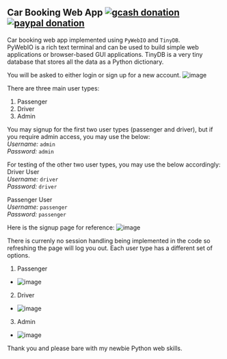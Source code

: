## Car Booking Web App [![gcash donation][1]][2] [![paypal donation][3]][4]

Car booking web app implemented using `PyWebIO` and `TinyDB`. <br />
PyWebIO is a rich text terminal and can be used to build simple web applications or browser-based GUI applications. TinyDB is a very tiny database that stores all the data as a Python dictionary. <br />

You will be asked to either login or sign up for a new account.
![image](https://user-images.githubusercontent.com/102983286/172987911-c2857f92-f6fa-425d-9442-26c0c338e853.png)


There are three main user types:
1. Passenger
2. Driver
3. Admin

You may signup for the first two user types (passenger and driver), but if you require admin access, you may use the below:<br />
_Username:_ `admin` <br />
_Password:_ `admin` <br />

For testing of the other two user types, you may use the below accordingly: <br />
Driver User <br />
_Username:_ `driver` <br />
_Password:_ `driver` <br />

Passenger User <br />
_Username:_ `passenger` <br />
_Password:_ `passenger` <br />

Here is the signup page for reference:
![image](https://user-images.githubusercontent.com/102983286/167591247-ac2b09dc-5597-4a57-bf27-e75383cf2f19.png)

There is currenly no session handling being implemented in the code so refreshing the page will log you out.
Each user type has a different set of options.

1. Passenger
* ![image](https://user-images.githubusercontent.com/102983286/168568203-23e14d71-1fe3-403c-92e2-0062f8117696.png)
2. Driver
* ![image](https://user-images.githubusercontent.com/102983286/167591721-6d4eaf34-4a9e-4228-af54-651ad20651cd.png)
3. Admin
* ![image](https://user-images.githubusercontent.com/102983286/167591613-3d1d37e9-2743-42a8-994b-ae178dccc7d0.png)

Thank you and please bare with my newbie Python web skills.

[1]: https://img.shields.io/badge/donate-gcash-green
[2]: https://drive.google.com/file/d/1JeMx5_S7VBBT-3xO7mV9YOMfESeV3eKa/view

[3]: https://img.shields.io/badge/donate-paypal-blue
[4]: https://www.paypal.com/paypalme/mcabanlitph
